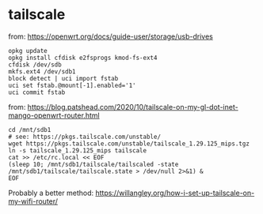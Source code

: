 # tailscale

from: https://openwrt.org/docs/guide-user/storage/usb-drives
```
opkg update
opkg install cfdisk e2fsprogs kmod-fs-ext4
cfdisk /dev/sdb
mkfs.ext4 /dev/sdb1
block detect | uci import fstab
uci set fstab.@mount[-1].enabled='1'
uci commit fstab
```

from: https://blog.patshead.com/2020/10/tailscale-on-my-gl-dot-inet-mango-openwrt-router.html

```
cd /mnt/sdb1
# see: https://pkgs.tailscale.com/unstable/
wget https://pkgs.tailscale.com/unstable/tailscale_1.29.125_mips.tgz
ln -s tailscale_1.29.125_mips tailscale
cat >> /etc/rc.local << EOF
(sleep 10; /mnt/sdb1/tailscale/tailscaled -state /mnt/sdb1/tailscale/tailscale.state > /dev/null 2>&1) &
EOF
```

Probably a better method: https://willangley.org/how-i-set-up-tailscale-on-my-wifi-router/
